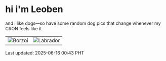 # hi i'm Leoben

and i like dogs—so have some random dog pics that change whenever my CRON feels like it

|  |  |
|--------|----------|
| ![Borzoi](https://random-dog-vercel.vercel.app/api/random-borzoi?v=1750005806) | ![Labrador](https://random-dog-vercel.vercel.app/api/random-labrador?v=1750005806) |

Last updated: 2025-06-16 00:43 PHT
